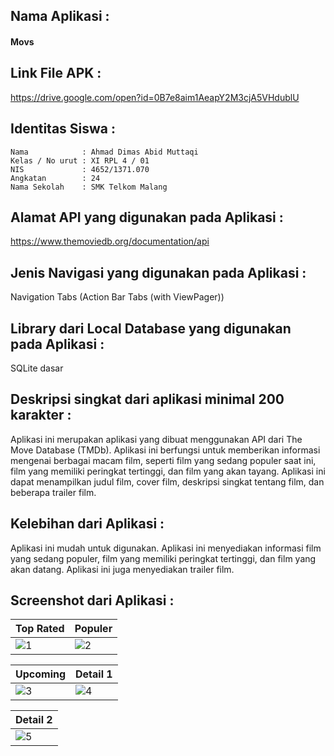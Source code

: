 ## Nama Aplikasi : 
#### Movs
## Link File APK : 
https://drive.google.com/open?id=0B7e8aim1AeapY2M3cjA5VHdublU
## Identitas Siswa :
    Nama            : Ahmad Dimas Abid Muttaqi
    Kelas / No urut : XI RPL 4 / 01
    NIS             : 4652/1371.070
    Angkatan        : 24
    Nama Sekolah    : SMK Telkom Malang
## Alamat API yang digunakan pada Aplikasi : 
https://www.themoviedb.org/documentation/api
## Jenis Navigasi yang digunakan pada Aplikasi : 
Navigation Tabs (Action Bar Tabs (with ViewPager))
## Library dari Local Database yang digunakan pada Aplikasi : 
SQLite dasar
## Deskripsi singkat dari aplikasi minimal 200 karakter :
Aplikasi ini merupakan aplikasi yang dibuat menggunakan API dari The Move Database (TMDb). Aplikasi ini berfungsi untuk memberikan informasi mengenai berbagai macam film, seperti film yang sedang populer saat ini, film yang memiliki peringkat tertinggi, dan film yang akan tayang. Aplikasi ini dapat menampilkan judul film, cover film, deskripsi singkat tentang film, dan beberapa trailer film.
## Kelebihan dari Aplikasi : 
Aplikasi ini mudah untuk digunakan. Aplikasi ini menyediakan informasi film yang sedang populer, film yang memiliki peringkat tertinggi, dan film yang akan datang. Aplikasi ini juga menyediakan trailer film.
## Screenshot dari Aplikasi :

Top Rated | Populer
------------ | -------------
![1](https://cloud.githubusercontent.com/assets/22099413/26036056/e9025ae2-3900-11e7-842b-0e6ebdb1b930.png)|![2](https://cloud.githubusercontent.com/assets/22099413/26036057/e9042a2a-3900-11e7-92d3-e4f0e9728cbf.png)

Upcoming | Detail 1
------------ | -------------
![3](https://cloud.githubusercontent.com/assets/22099413/26036058/e908113a-3900-11e7-90ec-3f50c1844980.png)|![4](https://cloud.githubusercontent.com/assets/22099413/26036131/59edf0ee-3902-11e7-8ef6-7bcb30e6ecd3.png)

Detail 2 |
------------ |
![5](https://cloud.githubusercontent.com/assets/22099413/26036130/59de3456-3902-11e7-9a2d-4d9442e9c574.png)|
